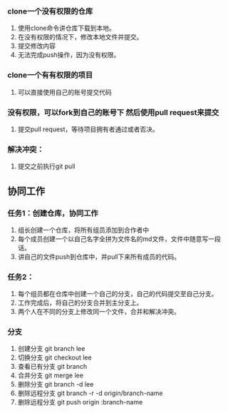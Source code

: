 ### clone一个没有权限的仓库
1. 使用clone命令讲仓库下载到本地。
2. 在没有权限的情况下，修改本地文件并提交。
3. 提交修改内容
4. 无法完成push操作，因为没有权限。

### clone一个有有权限的项目
1. 可以直接使用自己的账号提交代码

### 没有权限，可以fork到自己的账号下 然后使用pull request来提交
1. 提交pull request，等待项目拥有者通过或者否决。

### 解决冲突：
1. 提交之前执行git pull

## 协同工作

### 任务1：创建仓库，协同工作
1. 组长创建一个仓库，将所有组员添加到合作者中
2. 每个成员创建一个以自己名字全拼为文件名的md文件，文件中随意写一段话。
3. 讲自己的文件push到仓库中，并pull下来所有成员的代码。

### 任务2：
1. 每个组员都在仓库中创建一个自己的分支，自己的代码提交至自己分支。
2. 工作完成后，将自己的分支合并到主分支上。
3. 两个人在不同的分支上修改同一个文件，合并和解决冲突。

### 分支
1. 创建分支 git branch lee
2. 切换分支 git checkout lee
3. 查看已有分支 git branch
4. 合并分支 git merge lee
5. 删除分支 git branch -d lee
6. 删除远程分支 git branch -r -d origin/branch-name
7. 删除远程分支 git push origin :branch-name

